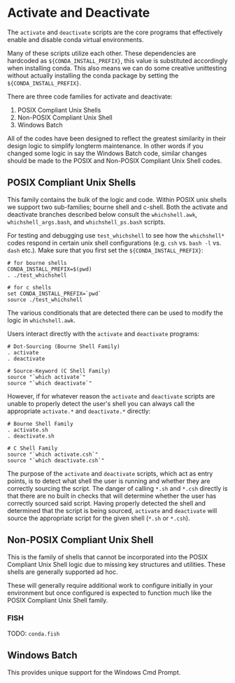 # Activate and Deactivate

The `activate` and `deactivate` scripts are the core programs that effectively enable and disable conda virtual environments.

Many of these scripts utilize each other. These dependencies are hardcoded as `${CONDA_INSTALL_PREFIX}`, this value is substituted accordingly when installing conda. This also means we can do some creative unittesting without actually installing the conda package by setting the `${CONDA_INSTALL_PREFIX}`.

There are three code families for activate and deactivate:

1. POSIX Compliant Unix Shells
2. Non-POSIX Compliant Unix Shell
3. Windows Batch

All of the codes have been designed to reflect the greatest similarity in their design logic to simplify longterm maintenance. In other words if you changed some logic in say the Windows Batch code, similar changes should be made to the POSIX and Non-POSIX Compliant Unix Shell codes.

## POSIX Compliant Unix Shells

This family contains the bulk of the logic and code. Within POSIX unix shells we support two sub-families; bourne shell and c-shell. Both the activate and deactivate branches described below consult the `whichshell.awk`, `whichshell_args.bash`, and `whichshell_ps.bash` scripts.

For testing and debugging use `test_whichshell` to see how the `whichshell*` codes respond in certain unix shell configurations (e.g. `csh` vs. `bash -l` vs. `dash` etc.). Make sure that you first set the `${CONDA_INSTALL_PREFIX}`:

```
# for bourne shells
CONDA_INSTALL_PREFIX=$(pwd)
. ./test_whichshell

# for c shells
set CONDA_INSTALL_PREFIX=`pwd`
source ./test_whichshell
```

The various conditionals that are detected there can be used to modify the logic in `whichshell.awk`.

Users interact directly with the `activate` and `deactivate` programs:

```
# Dot-Sourcing (Bourne Shell Family)
. activate
. deactivate

# Source-Keyword (C Shell Family)
source "`which activate`"
source "`which deactivate`"
```

However, if for whatever reason the `activate` and `deactivate` scripts are unable to properly detect the user's shell you can always call the appropriate `activate.*` and `deactivate.*` directly:

```
# Bourne Shell Family
. activate.sh
. deactivate.sh

# C Shell Family
source "`which activate.csh`"
source "`which deactivate.csh`"
```

The purpose of the `activate` and `deactivate` scripts, which act as entry points, is to detect what shell the user is running and whether they are correctly sourcing the script. The danger of calling `*.sh` and `*.csh` directly is that there are no built in checks that will determine whether the user has correctly sourced said script. Having properly detected the shell and determined that the script is being sourced, `activate` and `deactivate` will source the appropriate script for the given shell (`*.sh` or `*.csh`).

## Non-POSIX Compliant Unix Shell

This is the family of shells that cannot be incorporated into the POSIX Compliant Unix Shell logic due to missing key structures and utilities. These shells are generally supported ad hoc.

These will generally require additional work to configure initially in your environment but once configured is expected to function much like the POSIX Compliant Unix Shell family.

### FISH
TODO: `conda.fish`

## Windows Batch

This provides unique support for the Windows Cmd Prompt.
